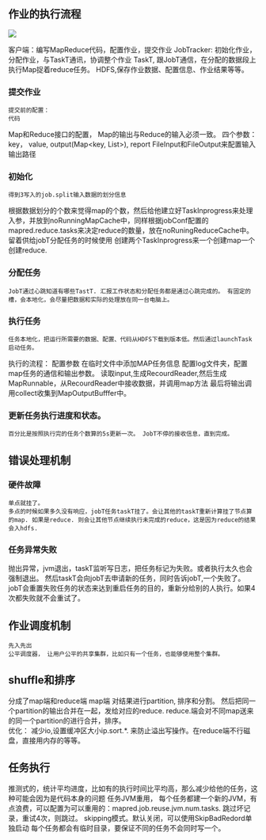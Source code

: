 ## 作业的执行流程

![](http://git.oschina.net/wzj777/princeWiki/raw/master/pic/hadoop/hadoop-3.png)

客户端：编写MapReduce代码，配置作业，提交作业
JobTracker: 初始化作业，分配作业，与TaskT通讯，协调整个作业
TaskT,   跟JobT通信，在分配的数据段上执行Map捉着reduce任务。
HDFS,保存作业数据、配置信息、作业结果等等。

### 提交作业
    提交前的配置：
    代码
Map和Reduce接口的配置， Map的输出与Reduce的输入必须一致。 四个参数： key， value, output(Map<key, List<value>>), report
FileInput和FileOutput来配置输入输出路径
### 初始化
    得到3写入的job.split输入数据的划分信息
根据数据划分的个数来觉得map的个数，然后给他建立好TaskInprogress来处理入参，并放到noRunningMapCache中，同样根据jobConf配置的mapred.reduce.tasks来决定reduce的数量，放在noRuningReduceCache中。  留着供给jobT分配任务的时候使用
创建两个TaskInprogress来一个创建map一个创建reduce.
### 分配任务
    JobT通过心跳知道有哪些TastT. 汇报工作状态和分配任务都是通过心跳完成的。 有固定的槽，会本地化，会尽量把数据和实际的处理放在同一台电脑上。
### 执行任务
    任务本地化，把运行所需要的数据、配置、代码从HDFS下载到版本低。然后通过launchTask启动任务。
执行的流程：
配置参数
在临时文件中添加MAP任务信息
配置log文件夹，配置map任务的通信和输出参数。
读取input,生成RecourdReader,然后生成MapRunnable，从RecourdReader中接收数据，并调用map方法
最后将输出调用collect收集到MapOutputBufffer中。
### 更新任务执行进度和状态。
    百分比是按照执行完的任务个数算的5s更新一次。 JobT不停的接收信息，直到完成。
## 错误处理机制
### 硬件故障
    单点就挂了。
    多点的时候如果多久没有响应，jobT任务taskT挂了。会让其他的taskT重新计算挂了节点算的map. 如果是reduce. 则会让其他节点继续执行未完成的reduce，这是因为reduce的结果会入hdfs.
### 任务异常失败
   抛出异常，jvm退出，taskT监听写日志，把任务标记为失败。或者执行太久也会强制退出。
    然后taskT会向jobT去申请新的任务，同时告诉jobT,一个失败了。jobT会重置失败任务的状态来达到重启任务的目的，重新分给别的人执行。如果4次都失败就不会重试了。
## 作业调度机制
    先入先出
    公平调度器， 让用户公平的共享集群，比如只有一个任务，也能够使用整个集群。
## shuffle和排序
分成了map端和reduce端
map端 对结果进行partition, 排序和分割。 然后把同一个partition的输出合并在一起，发给对应的reduce.
reduce.端会对不同map送来的同一个partition的进行合并，排序。  
优化： 减少io,设置缓冲区大小ip.sort.*. 来防止溢出写操作。在reduce端不行磁盘，直接用内存的等等。
## 任务执行
 推测式的，统计平均进度，比如有的执行时间比平均高，那么减少给他的任务，这种可能会因为是代码本身的问题
任务JVM重用， 每个任务都建一个新的JVM，有点浪费，可以配置为可以重用的：mapred.job.reuse.jvm.num.tasks.
跳过坏记录，重试4次，则跳过。 skipping模式。默认关闭，可以使用SkipBadRedord单独启动
每个任务都会有临时目录，要保证不同的任务不会同时写一个。